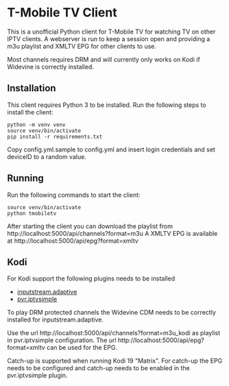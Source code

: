 # T-Mobile TV Client

This is a unofficial Python client for T-Mobile TV for watching TV on other IPTV clients.
A webserver is run to keep a session open and providing a m3u playlist and XMLTV EPG for other clients to use.

Most channels requires DRM and will currently only works on Kodi if Widevine is correctly installed.

## Installation
This client requires Python 3 to be installed.
Run the following steps to install the client:

```
python -m venv venv
source venv/bin/activate
pip install -r requirements.txt
```

Copy config.yml.sample to config.yml and insert login credentials and set deviceID to a random value.

## Running
Run the following commands to start the client:

```
source venv/bin/activate
python tmobiletv
```

After starting the client you can download the playlist from http://localhost:5000/api/channels?format=m3u
A XMLTV EPG is available at http://localhost:5000/api/epg?format=xmltv

## Kodi
For Kodi support the following plugins needs to be installed
- [inputstream.adaptive](https://github.com/peak3d/inputstream.adaptive)
- [pvr.iptvsimple](https://github.com/kodi-pvr/pvr.iptvsimple)

To play DRM protected channels the Widevine CDM needs to be correctly installed for inputstream.adaptive.

Use the url http://localhost:5000/api/channels?format=m3u_kodi as playlist in pvr.iptvsimple configuration.
The url http://localhost:5000/api/epg?format=xmltv can be used for the EPG.

Catch-up is supported when running Kodi 19 "Matrix".
For catch-up the EPG needs to be configured and catch-up needs to be enabled in the pvr.iptvsimple plugin.
